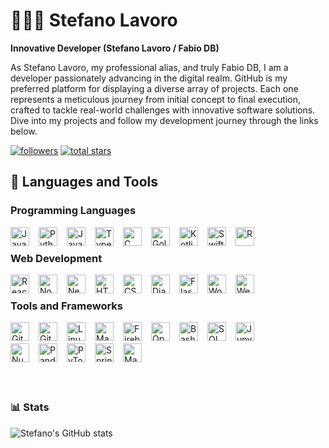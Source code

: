 # 🧙🏼‍♂️ Stefano Lavoro

**Innovative Developer (Stefano Lavoro / Fabio DB)**

As Stefano Lavoro, my professional alias, and truly Fabio DB, I am a developer passionately advancing in the digital realm. GitHub is my preferred platform for displaying a diverse array of projects. Each one represents a meticulous journey from initial concept to final execution, crafted to tackle real-world challenges with innovative software solutions. Dive into my projects and follow my development journey through the links below.



<p align="left">
   <a href="https://github.com/StefanoLavoro?tab=followers">
      <img alt="followers" title="Follow me on Github" src="https://custom-icon-badges.demolab.com/github/followers/StefanoLavoro?color=236ad3&labelColor=1155ba&style=for-the-badge&logo=person-add&label=Follow&logoColor=white"/></a>
   <a href="https://github.com/StefanoLavoro?tab=repositories&sort=stargazers">
      <img alt="total stars" title="Total stars on GitHub" src="https://custom-icon-badges.demolab.com/github/stars/StefanoLavoro?color=55960c&style=for-the-badge&labelColor=488207&logo=star"/></a>
</p>

## 🧰 Languages and Tools

### Programming Languages
<img align="left" alt="Java" width="30px" style="padding-right:10px; margin-right:5px;" src="https://firebasestorage.googleapis.com/v0/b/logo-89740.appspot.com/o/Fabio%2FLanguages%2FJava.svg?alt=media&token=fecd2407-c76a-41d1-ae45-a03fb003ae68"/>
<img align="left" alt="Python" width="30px" style="padding-right:10px; margin-right:5px;" src="https://firebasestorage.googleapis.com/v0/b/logo-89740.appspot.com/o/Fabio%2FLanguages%2Fpython.png?alt=media&token=0dc533c4-fc32-440a-ad2f-80f7a16107c6" />
<img align="left" alt="JavaScript" width="30px" style="padding-right:10px; margin-right:5px;" src="https://firebasestorage.googleapis.com/v0/b/logo-89740.appspot.com/o/Fabio%2FLanguages%2FJS.svg?alt=media&token=35326e59-35dc-4397-9e06-6505ffd43432" />
<img align="left" alt="TypeScript" width="30px" style="padding-right:10px; margin-right:5px;" src="https://firebasestorage.googleapis.com/v0/b/logo-89740.appspot.com/o/Fabio%2FLanguages%2FTS.svg?alt=media&token=94c29b8e-728d-4f4e-9719-23c00d891b32" />
<img align="left" alt="C" width="30px" style="padding-right:10px; margin-right:5px;" src="https://firebasestorage.googleapis.com/v0/b/logo-89740.appspot.com/o/Fabio%2FLanguages%2FC.png?alt=media&token=f40fe611-5c0f-4769-8b6e-d6cf9ae49fab"/>
<img align="left" alt="Golang" width="30px" style="padding-right:10px; margin-right:5px;" src="https://firebasestorage.googleapis.com/v0/b/logo-89740.appspot.com/o/Fabio%2FLanguages%2FGo.png?alt=media&token=9d9e8ff0-b927-4adb-a1e4-c63a30255d67"/>
<img align="left" alt="Kotlin" width="30px" style="padding-right:10px; margin-right:5px;" src="https://firebasestorage.googleapis.com/v0/b/logo-89740.appspot.com/o/Fabio%2FLanguages%2FKotlin.png?alt=media&token=148cbce3-7ac4-42b7-91de-cdfb797ae621"/>
<img align="left" alt="Swift" width="30px" style="padding-right:10px; margin-right:5px;" src="https://firebasestorage.googleapis.com/v0/b/logo-89740.appspot.com/o/Fabio%2FLanguages%2FSwift.png?alt=media&token=c325a421-02ce-407f-8244-79e3a1c25603"/>
<img align="left" alt="R" width="30px" style="padding-right:10px; margin-right:5px;" src="https://firebasestorage.googleapis.com/v0/b/logo-89740.appspot.com/o/Fabio%2FLanguages%2FR.png?alt=media&token=de610639-3bf7-4d1d-a1fc-1759e8328c7b"/>
<br/>

### Web Development
<img align="left" alt="React" width="30px" style="padding-right:10px; margin-right:5px;" src="https://firebasestorage.googleapis.com/v0/b/logo-89740.appspot.com/o/Fabio%2FWebDev%2FReact.svg?alt=media&token=5ee84252-065d-499f-986b-84a011622305" />
<img align="left" alt="NodeJS" width="30px" style="padding-right:10px; margin-right:5px;" src="https://firebasestorage.googleapis.com/v0/b/logo-89740.appspot.com/o/Fabio%2FWebDev%2FNodeJS.svg?alt=media&token=c0ce0c1f-52e3-4a5d-97b9-3baa060ce17d" />
<img align="left" alt="NextJS" width="30px" style="padding-right:10px; margin-right:5px;" src="https://firebasestorage.googleapis.com/v0/b/logo-89740.appspot.com/o/Fabio%2FWebDev%2FNextjs.png?alt=media&token=c1cc6689-9f75-46dc-8474-b53df479718c"/>
<img align="left" alt="HTML5" width="30px" style="padding-right:10px; margin-right:5px;" src="https://firebasestorage.googleapis.com/v0/b/logo-89740.appspot.com/o/Fabio%2FWebDev%2FHTML5.svg?alt=media&token=92f47d49-d97e-4967-92b9-4e13448362cc" />
<img align="left" alt="CSS" width="30px" style="padding-right:10px; margin-right:5px;" src="https://firebasestorage.googleapis.com/v0/b/logo-89740.appspot.com/o/Fabio%2FWebDev%2FCSS3.svg?alt=media&token=f0d7e2ca-ba14-474b-be41-2651fff0d504" />
<img align="left" alt="Django" width="30px" style="padding-right:10px; margin-right:5px;" src="https://firebasestorage.googleapis.com/v0/b/logo-89740.appspot.com/o/Fabio%2FWebDev%2FDjango.png?alt=media&token=91141d36-0591-4377-bcda-7f93ed553f2d"/>
<img align="left" alt="Flask" width="30px" style="padding-right:10px; margin-right:5px;" src="https://firebasestorage.googleapis.com/v0/b/logo-89740.appspot.com/o/Fabio%2FWebDev%2FFlask.jpg?alt=media&token=89543936-a6f4-411f-bcc5-630e3eed9267"/>
<img align="left" alt="WordPress" width="30px" style="padding-right:10px; margin-right:5px;" src="https://firebasestorage.googleapis.com/v0/b/logo-89740.appspot.com/o/Fabio%2FWebDev%2FWordpress.png?alt=media&token=0892ca71-9ae4-440d-a2b8-d7a0a2f1dd00"/>
<img align="left" alt="Webflow" width="30px" style="padding-right:10px; margin-right:5px;" src="https://firebasestorage.googleapis.com/v0/b/logo-89740.appspot.com/o/Fabio%2FWebDev%2FWebflow.png?alt=media&token=9be5898d-3641-4707-b188-0df2ae118e69"/>
<br/>

### Tools and Frameworks
<img align="left" alt="Git" width="30px" style="padding-right:10px; margin-right:5px;" src="https://firebasestorage.googleapis.com/v0/b/logo-89740.appspot.com/o/Fabio%2FTools%2FGit.svg?alt=media&token=d197affa-445a-4acb-81ff-e40e6edcd171" />
<img align="left" alt="GitHub" width="30px" style="padding-right:10px; margin-right:5px;" src="https://firebasestorage.googleapis.com/v0/b/logo-89740.appspot.com/o/Fabio%2FTools%2FGitHub.svg?alt=media&token=4fbeac8c-3b1b-4fd2-98a7-fbbe263432e1" />
<img align="left" alt="Linux" width="30px" style="padding-right:10px; margin-right:5px;" src="https://firebasestorage.googleapis.com/v0/b/logo-89740.appspot.com/o/Fabio%2FTools%2FLinux.svg?alt=media&token=0d93da0a-e1e1-485c-80aa-62d2e0359635" />
<img align="left" alt="MacOS" width="30px" style="padding-right:10px; margin-right:5px;" src="https://firebasestorage.googleapis.com/v0/b/logo-89740.appspot.com/o/Fabio%2FTools%2FMacOS.png?alt=media&token=af74974f-5903-499b-b943-771564b942ee"/>
<img align="left" alt="Firebase" width="30px" style="padding-right:10px; margin-right:5px;" src="https://firebasestorage.googleapis.com/v0/b/logo-89740.appspot.com/o/Fabio%2FTools%2FFirebase.png?alt=media&token=7c26b5be-8a9d-4578-8d93-b9d988edfb24"/>
<img align="left" alt="OpenCV" width="30px" style="padding-right:10px; margin-right:5px;" src="https://firebasestorage.googleapis.com/v0/b/logo-89740.appspot.com/o/Fabio%2FTools%2FOpenCV.webp?alt=media&token=69b5b880-6752-4ddf-9a08-148c2c931e42"/>
<img align="left" alt="Bash" width="30px" style="padding-right:10px; margin-right:5px;" src="https://firebasestorage.googleapis.com/v0/b/logo-89740.appspot.com/o/Fabio%2FTools%2FBash.svg?alt=media&token=76873e87-f742-4956-a2f6-48fbebea153a" />
<img align="left" alt="SQL" width="30px" style="padding-right:10px; margin-right:5px;" src="https://firebasestorage.googleapis.com/v0/b/logo-89740.appspot.com/o/Fabio%2FTools%2FMySQL.png?alt=media&token=0e256578-8891-4b37-a8c3-99db3f91140b"/>
<img align="left" alt="Jupyter" width="30px" style="padding-right:10px; margin-right:5px;" src="https://firebasestorage.googleapis.com/v0/b/logo-89740.appspot.com/o/Fabio%2FTools%2FJupyter.png?alt=media&token=bc6c077c-6025-4091-b20d-72639c5583b6"/>
<br/>
<br/> <!-- I'm lazy -->
<img align="left" alt="Numpy" width="30px" style="padding-right:10px; margin-right:5px;" src="https://firebasestorage.googleapis.com/v0/b/logo-89740.appspot.com/o/Fabio%2FTools%2FNumpy.png?alt=media&token=b2e02cd5-3425-4881-97ad-4f129fe7e990"/>
<img align="left" alt="Pandas" width="30px" style="padding-right:10px; margin-right:5px;" src="https://firebasestorage.googleapis.com/v0/b/logo-89740.appspot.com/o/Fabio%2FTools%2FPandas.png?alt=media&token=2b55d43d-1bca-44bf-87de-ada9e7fc5cdf"/>
<img align="left" alt="PyTorch" width="30px" style="padding-right:10px; margin-right:5px;" src="https://firebasestorage.googleapis.com/v0/b/logo-89740.appspot.com/o/Fabio%2FTools%2FPyTorch.png?alt=media&token=8e759148-335b-4bd5-9535-62679d6e2476"/>
<img align="left" alt="Spring" width="30px" style="padding-right:10px; margin-right:5px;" src="https://firebasestorage.googleapis.com/v0/b/logo-89740.appspot.com/o/Fabio%2FTools%2FSpring.svg?alt=media&token=00dca850-5cb7-4d2a-926a-bf9b269d4aa3" />
<img align="left" alt="Maven" width="30px" style="padding-right:10px; margin-right:5px;" src="https://firebasestorage.googleapis.com/v0/b/logo-89740.appspot.com/o/Fabio%2FTools%2FMaven.png?alt=media&token=5102474e-2cc2-461b-966d-6779b05a615e"/>
<br/>
<br/>
<br/>
<br/>

### 📊 Stats
![Stefano's GitHub stats](https://github-readme-stats.vercel.app/api?username=StefanoLavoro&show_icons=true&theme=gruvbox)
